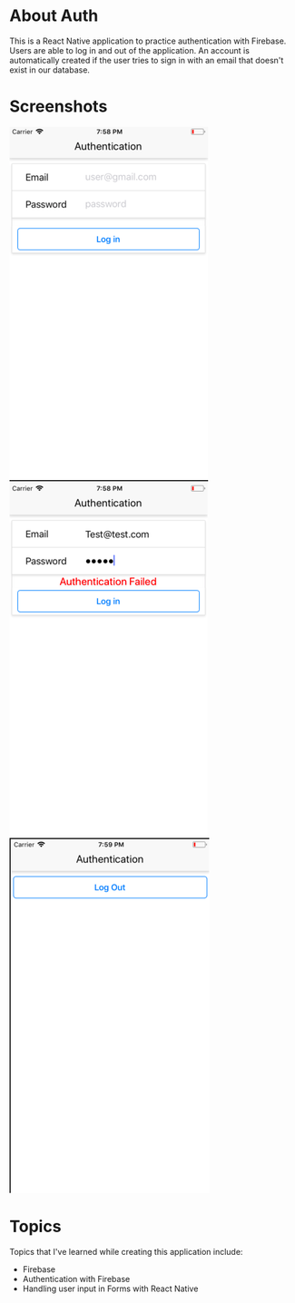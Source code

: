 About Auth
==========
This is a React Native application to practice authentication with Firebase. Users are able to log in and out of the application. 
An account is automatically created if the user tries to sign in with an email that doesn't exist in our database.

# Screenshots
![Screenshot1](https://github.com/jcan1995/Auth/blob/master/screenshots/Auth1.png)
![Screenshot2](https://github.com/jcan1995/Auth/blob/master/screenshots/Auth2.png)
![Screenshot3](https://github.com/jcan1995/Auth/blob/master/screenshots/Auth3.png)

# Topics
Topics that I've learned while creating this application include:
* Firebase
* Authentication with Firebase
* Handling user input in Forms with React Native
